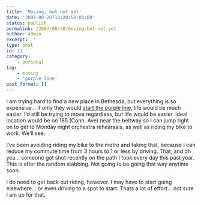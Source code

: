 ```yaml
---
title: 'Moving, but not yet'
date: '2007-08-20T18:20:58-05:00'
status: publish
permalink: /2007/08/20/moving-but-not-yet
author: admin
excerpt: ''
type: post
id: 11
category:
    - personal
tag:
    - moving
    - 'purple line'
post_format: []
---
```

I am trying hard to find a new place in Bethesda, but everything is so expensive… if only they would [start the purple line](http://www.innerpurpleline.org/), life would be much easier. I’d still be trying to move regardless, but life would be easier. Ideal location would be on 185 (Conn. Ave) near the beltway so I can jump right on to get to Monday night orchestra rehearsals, as well as riding my bike to work. We’ll see.

I’ve been avoiding riding my bike to the metro and taking that, because I can reduce my commute time from 3 hours to 1 or less by driving. That, and oh yea… someone got shot recently on the path I took every day this past year. This is after the random stabbing. Not going to be going that way anytime soon.

I do need to get back out riding, however. I may have to start going elsewhere… or even driving to a spot to start. Thats a lot of effort… not sure I am up for that.